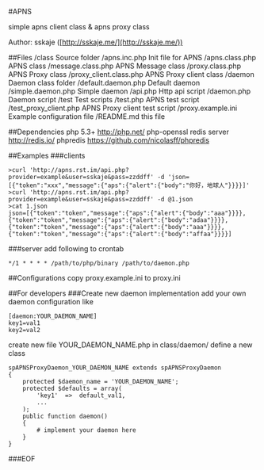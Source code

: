 #APNS

simple apns client class & apns proxy class

Author: sskaje ([http://sskaje.me/](http://sskaje.me/))


##Files
	/class								Source folder
		/apns.inc.php					Init file for APNS 
		/apns.class.php					APNS class
		/message.class.php				APNS Message class
		/proxy.class.php				APNS Proxy class
		/proxy_client.class.php			APNS Proxy client class
		/daemon							Daemon class folder
			/default.daemon.php			Default daemon
			/simple.daemon.php			Simple daemon
	/api.php							Http api script
	/daemon.php							Daemon script
	/test								Test scripts
		/test.php						APNS test script
		/test_proxy_client.php			APNS Proxy client test script
	/proxy.example.ini					Example configuration file
	/README.md							this file

##Dependencies
    php 5.3+                      http://php.net/
    php-openssl
    redis server                  http://redis.io/
    phpredis                      https://github.com/nicolasff/phpredis


##Examples
###clients
```
>curl 'http://apns.rst.im/api.php?provider=example&user=sskaje&pass=zzddff' -d 'json=[{"token":"xxx","message":{"aps":{"alert":{"body":"你好，地球人"}}}}]'
>curl 'http://apns.rst.im/api.php?provider=example&user=sskaje&pass=zzddff' -d @1.json
>cat 1.json 
json=[{"token":"token","message":{"aps":{"alert":{"body":"aaa"}}}},{"token":"token","message":{"aps":{"alert":{"body":"adaa"}}}},{"token":"token","message":{"aps":{"alert":{"body":"aaa"}}}},{"token":"token","message":{"aps":{"alert":{"body":"affaa"}}}}]
```


###server
add following to crontab

```
*/1 * * * * /path/to/php/binary /path/to/daemon.php
``` 		


##Configurations
copy proxy.example.ini to proxy.ini



##For developers
###Create new daemon implementation
add your own daemon configuration like 

```
[daemon:YOUR_DAEMON_NAME]
key1=val1
key2=val2
```
create new file YOUR_DAEMON_NAME.php in class/daemon/
define a new class 

```
spAPNSProxyDaemon_YOUR_DAEMON_NAME extends spAPNSProxyDaemon
{
	protected $daemon_name = 'YOUR_DAEMON_NAME';
	protected $defaults	= array(
		'key1'	=>	default_val1,
		...
	);
	public function daemon()
	{
	    # implement your daemon here
	}
}
```


##\#EOF


